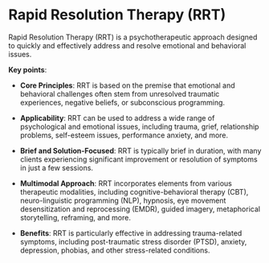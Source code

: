 [//]: # (source: ?)
[//]: # (abbr: RRT)
[//]: # (tags: neuroplasticity treatments)

# Rapid Resolution Therapy (RRT)

Rapid Resolution Therapy (RRT) is a psychotherapeutic approach designed to quickly and effectively address and resolve emotional and behavioral issues.

**Key points**:

* **Core Principles**: RRT is based on the premise that emotional and behavioral challenges often stem from unresolved traumatic experiences, negative beliefs, or subconscious programming.

* **Applicability**: RRT can be used to address a wide range of psychological and emotional issues, including trauma, grief, relationship problems, self-esteem issues, performance anxiety, and more.

* **Brief and Solution-Focused**: RRT is typically brief in duration, with many clients experiencing significant improvement or resolution of symptoms in just a few sessions.

* **Multimodal Approach**: RRT incorporates elements from various therapeutic modalities, including cognitive-behavioral therapy (CBT), neuro-linguistic programming (NLP), hypnosis, eye movement desensitization and reprocessing (EMDR), guided imagery, metaphorical storytelling, reframing,  and more.

* **Benefits**: RRT is particularly effective in addressing trauma-related symptoms, including post-traumatic stress disorder (PTSD), anxiety, depression, phobias, and other stress-related conditions.


